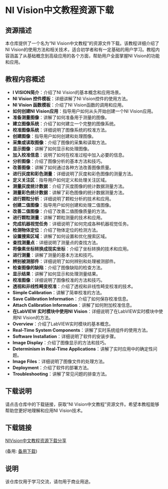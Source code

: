 # NI Vision中文教程资源下载

## 资源描述

本仓库提供了一个名为“NI Vision中文教程”的资源文件下载。该教程详细介绍了NI Vision的使用方法和相关技术，适合初学者和有一定基础的用户学习。教程内容涵盖了从基础概念到高级应用的各个方面，帮助用户全面掌握NI Vision的功能和应用。

## 教程内容概述

- **I VISION简介**：介绍了NI Vision的基本概念和应用场景。
- **NI Vision 控件模板**：详细讲解了NI Vision控件的使用方法。
- **NI Vision 函数模板**：介绍了NI Vision函数的调用和应用。
- **如何创建NI Vision应用**：指导用户如何从头开始创建一个NI Vision应用。
- **准备测量图像**：讲解了如何准备用于测量的图像。
- **建立图像系统**：介绍了如何建立一个完整的图像系统。
- **校准图像系统**：详细说明了图像系统的校准方法。
- **创建图像**：指导用户如何创建和处理图像。
- **采集或读取图像**：介绍了图像的采集和读取方法。
- **显示图像**：讲解了如何显示和处理图像。
- **加入校准信息**：说明了如何在校准过程中加入必要的信息。
- **分析图像**：介绍了图像分析的基本方法和技巧。
- **改善图像**：讲解了如何通过各种方法改善图像质量。
- **进行灰度和彩色测量**：详细说明了灰度和彩色图像的测量方法。
- **定义关注区**：指导用户如何定义和处理关注区域。
- **测量灰度统计数据**：介绍了灰度图像的统计数据测量方法。
- **测量彩色统计数据**：讲解了彩色图像的统计数据测量方法。
- **进行颗粒分析**：详细说明了颗粒分析的技术和应用。
- **创建二值图像**：指导用户如何创建和处理二值图像。
- **改善二值图像**：介绍了改善二值图像质量的方法。
- **进行颗粒测量**：讲解了颗粒测量的技术和应用。
- **完成机器视觉任务**：详细说明了如何完成各种机器视觉任务。
- **检测物体定位**：介绍了物体定位的检测方法。
- **设置搜索区域**：讲解了如何设置和优化搜索区域。
- **查找测量点**：详细说明了测量点的查找方法。
- **将像素坐标转换成现实坐标**：介绍了坐标转换的技术和应用。
- **进行测量**：讲解了测量的基本方法和技巧。
- **辨别被测部件**：详细说明了如何辨别和处理被测部件。
- **检查图像的缺陷**：介绍了图像缺陷的检查方法。
- **显示结果**：讲解了如何显示和处理测量结果。
- **校准图像**：详细说明了图像校准的方法和技巧。
- **透视和非线性畸变校准**：介绍了透视和非线性畸变校准的技术。
- **Simple Calibration**：讲解了简单校准的方法。
- **Save Calibration Information**：介绍了如何保存校准信息。
- **Attach Calibration Information**：讲解了如何附加校准信息。
- **在LabVIEW 实时模块中使用NI Vision**：详细说明了在LabVIEW实时模块中使用NI Vision的方法。
- **Overview**：介绍了LabVIEW实时模块的基本概念。
- **Real-Time System Components**：讲解了实时系统组件的使用方法。
- **Software Installation**：详细说明了软件的安装步骤。
- **Image Display**：介绍了图像显示的方法和技巧。
- **Determinism in Real-Time Applications**：讲解了实时应用中的确定性问题。
- **Image Files**：详细说明了图像文件的处理方法。
- **Deployment**：介绍了软件的部署方法。
- **Troubleshooting**：讲解了常见问题的排查方法。

## 下载说明

请点击仓库中的下载链接，获取“NI Vision中文教程”资源文件。希望本教程能够帮助您更好地理解和应用NI Vision技术。

## 下载链接
[NIVision中文教程资源下载分享](https://pan.quark.cn/s/7d31e33c3b60) 

(备用: [备用下载](https://pan.baidu.com/s/1hZsCWMPTDru7u5S_bssbFw?pwd=1234))

## 说明

该仓库仅用于学习交流，请勿用于商业用途。
